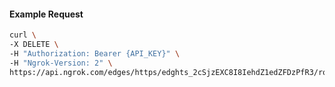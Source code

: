 <!-- Code generated for API Clients. DO NOT EDIT. -->

#### Example Request

```bash
curl \
-X DELETE \
-H "Authorization: Bearer {API_KEY}" \
-H "Ngrok-Version: 2" \
https://api.ngrok.com/edges/https/edghts_2cSjzEXC8I8IehdZ1edZFDzPfR3/routes/edghtsrt_2cSjzAGwqaoOicXsq3ka49UVQNP
```
